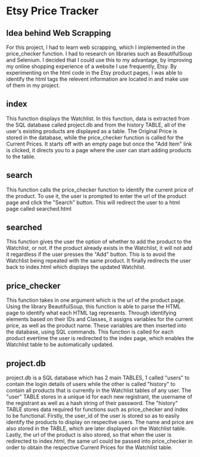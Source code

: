 # Etsy Price Tracker

## Idea behind Web Scrapping
For this project, I had to learn web scrapping, which I implemented in the price_checker function. I had to research on libraries such as BeautifulSoup and Selenium. I decided that I could use this to my advantage, by improving my online shopping experience of a website I use frequently, Etsy. By experimenting on the html code in the Etsy product pages, I was able to identify the html tags the relevent information are located in and make use of them in my project.

## index
This function displays the Watchlist. In this function, data is extracted from the SQL database called project.db and from the history TABLE, all of the user's existing products are displayed as a table. The Original Price is stored in the database, while the price_checker function is called for the Current Prices. It starts off with an empty page but once the "Add Item" link is clicked, it directs you to a page where the user can start adding products to the table.

## search
This function calls the price_checker function to identify the current price of the product. To use it, the user is prompted to enter the url of the product page and click the "Search" button. This will redirect the user to a html page called searched.html

## searched
This function gives the user the option of whether to add the product to the Watchlist, or not. If the product already exists in the Watchlist, it will not add it regardless if the user presses the "Add" button. This is to avoid the Watchlist being repeated with the same product. It finally redirects the user back to index.html which displays the updated Watchlist.

## price_checker
This function takes in one argument which is the url of the product page. Using the library BeautifulSoup, this function is able to parse the HTML page to identify what each HTML tag represents. Through identifying elements based on their IDs and Classes, it assigns variables for the current price, as well as the product name. These variables are then inserted into the database, using SQL commands. This function is called for each product evertime the user is redirected to the index page, which enables the Watchlist table to be automatically updated.

## project.db
project.db is a SQL database which has 2 main TABLES, 1 called "users" to contain the login details of users while the other is called "history" to contain all products that is currently in the Watchlist tables of any user. The "user" TABLE stores in a unique id for each new registrant, the username of the registrant as well as a hash string of their password. The "history" TABLE stores data required for functions such as price_checker and index to be functional. Firstly, the user_id of the user is stored so as to easily identify the products to display on respective users. The name and price are also stored in the TABLE, which are later displayed on the Watchlist table. Lastly, the url of the product is also stored, so that when the user is redirected to index.html, the same url could be passed into price_checker in order to obtain the respective Current Prices for the Watchlist table.